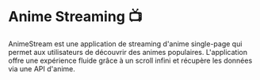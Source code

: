  # Anime Streaming 📺 

AnimeStream est une application de streaming d'anime single-page qui permet aux utilisateurs de découvrir des animes populaires. 
L'application offre une expérience fluide grâce à un scroll infini et récupère les données via une API d'anime.
